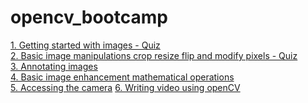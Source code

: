 # opencv_bootcamp
[1. Getting started with images - Quiz](01_Getting_Started_with_Images/readme.md)<br>
[2. Basic image manipulations crop resize flip and modify pixels - Quiz](02_Basic_Image_Manipulations_Crop_Resize_Flip_and_Modify_Pixels/readme.md)<br>
[3. Annotating images](03_Annotating_Images/readme.md)<br>
[4. Basic image enhancement mathematical operations](04_Basic_Image_Enhancement_Mathematical_Operations/readme.md)<br>
[5. Accessing the camera](05_Accessing_The_Camera/readme.md)
[6. Writing video using openCV](06_Writing_Video_using_OpenCV/readme.md)